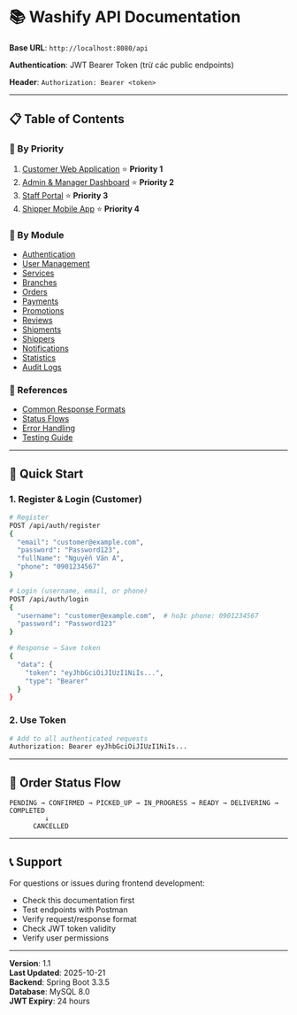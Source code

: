 # 📚 Washify API Documentation

**Base URL**: `http://localhost:8080/api`

**Authentication**: JWT Bearer Token (trừ các public endpoints)

**Header**: `Authorization: Bearer <token>`

---

## 📋 Table of Contents

### 🎯 By Priority

1. [Customer Web Application](./01-customer-web-app.md) ⭐ **Priority 1**
2. [Admin & Manager Dashboard](./02-admin-manager-dashboard.md) ⭐ **Priority 2**
3. [Staff Portal](./03-staff-portal.md) ⭐ **Priority 3**
4. [Shipper Mobile App](./04-shipper-mobile-app.md) ⭐ **Priority 4**

### 🔧 By Module

- [Authentication](./modules/authentication.md)
- [User Management](./modules/users.md)
- [Services](./modules/services.md)
- [Branches](./modules/branches.md)
- [Orders](./modules/orders.md)
- [Payments](./modules/payments.md)
- [Promotions](./modules/promotions.md)
- [Reviews](./modules/reviews.md)
- [Shipments](./modules/shipments.md)
- [Shippers](./modules/shippers.md)
- [Notifications](./modules/notifications.md)
- [Statistics](./modules/statistics.md)
- [Audit Logs](./modules/audit-logs.md)

### 📖 References

- [Common Response Formats](./references/response-formats.md)
- [Status Flows](./references/status-flows.md)
- [Error Handling](./references/error-handling.md)
- [Testing Guide](./references/testing-guide.md)

---

## 🔐 Quick Start

### 1. Register & Login (Customer)

```bash
# Register
POST /api/auth/register
{
  "email": "customer@example.com",
  "password": "Password123",
  "fullName": "Nguyễn Văn A",
  "phone": "0901234567"
}

# Login (username, email, or phone)
POST /api/auth/login
{
  "username": "customer@example.com",  # hoặc phone: 0901234567
  "password": "Password123"
}

# Response → Save token
{
  "data": {
    "token": "eyJhbGciOiJIUzI1NiIs...",
    "type": "Bearer"
  }
}
```

### 2. Use Token

```bash
# Add to all authenticated requests
Authorization: Bearer eyJhbGciOiJIUzI1NiIs...
```

---

## 🎯 Order Status Flow

```
PENDING → CONFIRMED → PICKED_UP → IN_PROGRESS → READY → DELIVERING → COMPLETED
         ↓
      CANCELLED
```

---

## 📞 Support

For questions or issues during frontend development:
- Check this documentation first
- Test endpoints with Postman
- Verify request/response format
- Check JWT token validity
- Verify user permissions

---

**Version**: 1.1  
**Last Updated**: 2025-10-21  
**Backend**: Spring Boot 3.3.5  
**Database**: MySQL 8.0  
**JWT Expiry**: 24 hours
